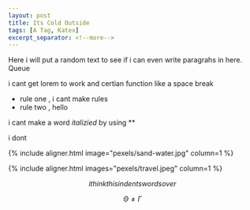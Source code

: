 ```yaml
---
layout: post
title: Its Cold Outside
tags: [A Tag, Katex]
excerpt_separator: <!--more-->
---
```

Here i will put a random text to see if i can even write paragrahs in here. Queue 

i cant get lorem to work and certian function like a space break

* rule one , i cant make rules
* rule two , hello
 
 i cant make a word *italizied* by using ** 

 i dont 
<!--more--> 
{% include aligner.html image="pexels/sand-water.jpg" column=1 %}

{% include aligner.html images="pexels/travel.jpeg" column=1 %}


$$ i think this indents words over $$

$$ \Theta \ne \Gamma $$